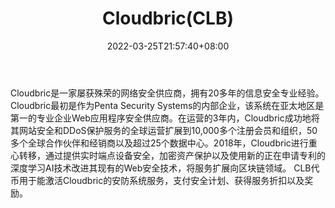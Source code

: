 ﻿---
weight: 
title: "Cloudbric(CLB)"
description: "Cloudbric是一家屡获殊荣的网络安全供应商，拥有20多年的信息安全专业经验"
date: 2022-03-25T21:57:40+08:00
lastmod: 2022-03-25T16:45:40+08:00
draft: false
authors: ["Metabd"]
featuredImage: "cloudbricclb.webp"
link: ""
tags: ["数字代币","Cloudbric(CLB)"]
categories: ["navigation"]
navigation: ["数字代币"]
lightgallery: true
toc: true
pinned: false
recommend: false
recommend1: false
---
Cloudbric是一家屡获殊荣的网络安全供应商，拥有20多年的信息安全专业经验。Cloudbric最初是作为Penta Security Systems的内部企业，该系统在亚太地区是第一的专业企业Web应用程序安全供应商。在运营的3年内，Cloudbric成功地将其网站安全和DDoS保护服务的全球运营扩展到10,000多个注册会员和组织，50多个全球合作伙伴和经销商以及超过25个数据中心。2018年，Cloudbric进行重心转移，通过提供实时端点设备安全，加密资产保护以及使用新的正在申请专利的深度学习AI技术改进其现有的Web安全技术，将服务扩展向区块链领域。
CLB代币用于能激活Cloudbric的安防系统服务，支付安全计划、获得服务折扣以及奖励。
